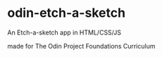 # odin-etch-a-sketch

An Etch-a-sketch app in HTML/CSS/JS

made for The Odin Project Foundations Curriculum
